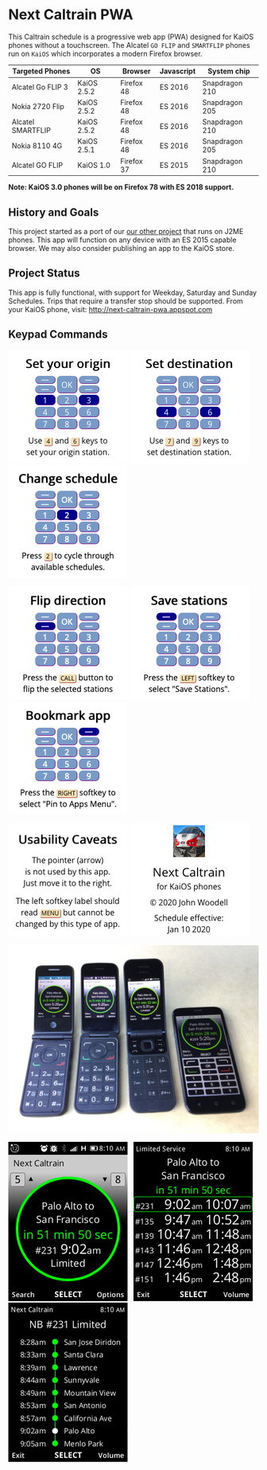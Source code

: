 # Next Caltrain PWA

This Caltrain schedule is a progressive web app (PWA) designed for KaiOS phones without a touchscreen.
The Alcatel `GO FLIP` and `SMARTFLIP` phones run on `KaiOS` which incorporates a modern Firefox browser.

| Targeted Phones   | OS          | Browser    | Javascript | System chip    |
| ----------------- | ----------- | ---------- | ---------- | -------------- |
| Alcatel Go FLIP 3 | KaiOS 2.5.2 | Firefox 48 | ES 2016    | Snapdragon 210 |
| Nokia 2720 Flip   | KaiOS 2.5.2 | Firefox 48 | ES 2016    | Snapdragon 205 |
| Alcatel SMARTFLIP | KaiOS 2.5.2 | Firefox 48 | ES 2016    | Snapdragon 210 |
| Nokia 8110 4G     | KaiOS 2.5.1 | Firefox 48 | ES 2016    | Snapdragon 205 |
| Alcatel GO FLIP   | KaiOS 1.0   | Firefox 37 | ES 2015    | Snapdragon 210 |

**Note: KaiOS 3.0 phones will be on Firefox 78 with ES 2018 support.**

## History and Goals

This project started as a port of our [our other project](https://github.com/woodie/Caltrain-Schedule-MIDlet)
that runs on J2ME phones. This app will function on any device with an ES 2015 capable browser.
We may also consider publishing an app to the KaiOS store.

## Project Status

This app is fully functional, with support for Weekday, Saturday and Sunday Schedules.
Trips that require a transfer stop should be supported. From your KaiOS phone, visit:
http://next-caltrain-pwa.appspot.com

## Keypad Commands

![alt text](https://raw.githubusercontent.com/woodie/next-caltrain-pwa/master/docs/help0.png)
![alt text](https://raw.githubusercontent.com/woodie/next-caltrain-pwa/master/docs/help1.png)
![alt text](https://raw.githubusercontent.com/woodie/next-caltrain-pwa/master/docs/help2.png)

![alt text](https://raw.githubusercontent.com/woodie/next-caltrain-pwa/master/docs/help3.png)
![alt text](https://raw.githubusercontent.com/woodie/next-caltrain-pwa/master/docs/help4.png)
![alt text](https://raw.githubusercontent.com/woodie/next-caltrain-pwa/master/docs/help5.png)

![alt text](https://raw.githubusercontent.com/woodie/next-caltrain-pwa/master/docs/help6.png)
![alt text](https://raw.githubusercontent.com/woodie/next-caltrain-pwa/master/docs/about.png)

![alt text](https://raw.githubusercontent.com/woodie/next-caltrain-pwa/master/docs/phones.jpg)

![alt text](https://raw.githubusercontent.com/woodie/next-caltrain-pwa/master/docs/hero.png) &nbsp;
![alt text](https://raw.githubusercontent.com/woodie/next-caltrain-pwa/master/docs/grid.png) &nbsp;
![alt text](https://raw.githubusercontent.com/woodie/next-caltrain-pwa/master/docs/trip.png)
